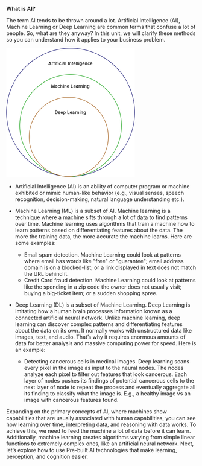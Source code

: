 
**What is AI?**

The term AI tends to be thrown around a lot. Artificial Intelligence (AI), Machine Learning or Deep Learning are common terms that confuse a lot of people. So, what are they anyway? In this unit, we will clarify these methods so you can understand how it applies to your business problem.

![AI subgroups](..\images\3-introduction-to-ai-technology-1.png)

* Artificial Intelligence (AI) is an ability of computer program or machine exhibited or mimic human-like behavior (e.g., visual senses, speech recognition, decision-making, natural language understanding etc.).

* Machine Learning (ML) is a subset of AI. Machine learning is a technique where a machine sifts through a lot of data to find patterns over time. Machine learning uses algorithms that train a machine how to learn patterns based on differentiating features about the data. The more the training data, the more accurate the machine learns. Here are some examples:
  * Email spam detection. Machine Learning could look at patterns where email has words like "free" or "guarantee"; email address domain is on a blocked-list; or a link displayed in text does not match the URL behind it.
  * Credit Card fraud detection. Machine Learning could look at patterns like the spending in a zip code the owner does not usually visit; buying a big-ticket item; or a sudden shopping spree.
* Deep Learning (DL) is a subset of Machine Learning. Deep Learning is imitating how a human brain processes information known as a connected artificial neural network. Unlike machine learning, deep learning can discover complex patterns and differentiating features about the data on its own. It normally works with unstructured data like images, text, and audio. That’s why it requires enormous amounts of data for better analysis and massive computing power for speed. Here is an example:
  * Detecting cancerous cells in medical images. Deep learning scans every pixel in the image as input to the neural nodes. The nodes analyze each pixel to filter out features that look cancerous. Each layer of nodes pushes its findings of potential cancerous cells to the next layer of node to repeat the process and eventually aggregate all its finding to classify what the image is. E.g., a healthy image vs an image with cancerous features found.

Expanding on the primary concepts of AI, where machines show capabilities that are usually associated with human capabilities, you can see how learning over time, interpreting data, and reasoning with data works. To achieve this, we need to feed the machine a lot of data before it can learn. Additionally, machine learning creates algorithms varying from simple linear functions to extremely complex ones, like an artificial neural network.
Next, let’s explore how to use Pre-built AI technologies that make learning, perception, and cognition easier.
